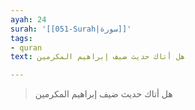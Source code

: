 ```yaml
---
ayah: 24
surah: '[[051-Surah|سورة]]'
tags:
- quran
text: هل أتاك حديث ضيف إبراهيم المكرمين

---
```

> هل أتاك حديث ضيف إبراهيم المكرمين
